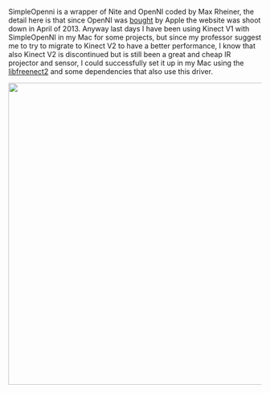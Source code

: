 SimpleOpenni is a wrapper of Nite and OpenNI coded by Max Rheiner, the detail here
is that since OpenNI was
[bought](https://apple.slashdot.org/story/14/03/02/1530202/apple-closes-openni-the-open-source-kinect-framework)
by Apple the website was shoot down in April of 2013. Anyway last days I have
been using Kinect V1 with SimpleOpenNI in my Mac for some projects,
but since my professor suggest me to try to migrate to Kinect V2 to have a better
performance, I know that also Kinect V2 is discontinued but is still been a great
and cheap IR projector and sensor, I could successfully set it up in my Mac using the
[libfreenect2](https://github.com/OpenKinect/libfreenect2) and some dependencies
that also use this driver.

<img src="https://totovr.github.io//assets/SimpleOpenNI/deep.png" width="600">

